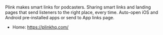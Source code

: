Plink makes smart links for podcasters. Sharing smart links and landing pages that send listeners to the right place, every time. Auto-open iOS and Android pre-installed apps or send to App links page.

* Home: https://plinkhq.com/
